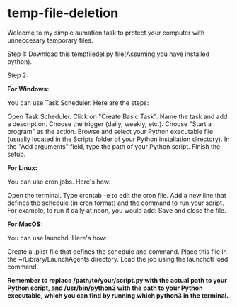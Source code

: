 # temp-file-deletion

Welcome to my simple aumation task to protect your computer with unneccesary temporary files. 

Step 1: Download this tempfiledel.py file(Assuming you have installed python).

Step 2: 

**For Windows:**

You can use Task Scheduler. Here are the steps:

Open Task Scheduler.
Click on "Create Basic Task".
Name the task and add a description.
Choose the trigger (daily, weekly, etc.).
Choose "Start a program" as the action.
Browse and select your Python executable file (usually located in the Scripts folder of your Python installation directory).
In the "Add arguments" field, type the path of your Python script.
Finish the setup.


**For Linux:**

You can use cron jobs. Here's how:

Open the terminal.
Type crontab -e to edit the cron file.
Add a new line that defines the schedule (in cron format) and the command to run your script. For example, to run it daily at noon, you would add:
Save and close the file.

**For MacOS:**

You can use launchd. Here's how:

Create a .plist file that defines the schedule and command.
Place this file in the ~/Library/LaunchAgents directory.
Load the job using the launchctl load command.

**Remember to replace /path/to/your/script.py with the actual path to your Python script, and /usr/bin/python3 with the path to your Python executable, which you can find by running which python3 in the terminal.**
